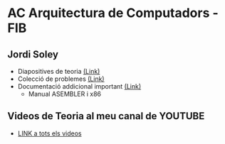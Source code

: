 # AC Arquitectura de Computadors - FIB

## Jordi Soley

- Diapositives de teoria [(Link)](/teoria-diaps)
- Colecció de problemes [(Link)](Coleccion_de_Problemas.pdf)
- Documentació addicional important [(Link)](/documentacio-extra-important)
    - Manual ASEMBLER i x86

## Videos de Teoria al meu canal de YOUTUBE

- [LINK a tots els videos](https://youtube.com/playlist?list=PLSi2Afw4Mlf0rKwzaFM1A40B4pJOHndER)

